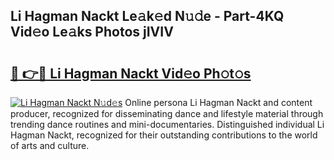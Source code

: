 ## Li Hagman Nackt Le𝚊k𝚎d N𝚞𝚍e - Part-4KQ Vid𝚎o Le𝚊ks Photos jIVIV

# <h2><a href="http://fb95zsv.evod.top/?m=Li+Hagman+Nackt">🔗 👉🔴 Li Hagman Nackt Vid𝚎o Ph𝚘t𝚘s</a></h2>

[![Li Hagman Nackt N𝚞d𝚎s](https://i.imgur.com/8V9OHl7.gif)](http://fb95zsv.evod.top/?m=Li+Hagman+Nackt)
Online persona Li Hagman Nackt and content producer, recognized for disseminating dance and lifestyle material through trending dance routines and mini-documentaries. Distinguished individual Li Hagman Nackt, recognized for their outstanding contributions to the world of arts and culture. 
